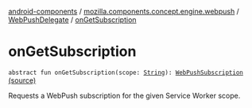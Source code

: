 [android-components](../../index.md) / [mozilla.components.concept.engine.webpush](../index.md) / [WebPushDelegate](index.md) / [onGetSubscription](./on-get-subscription.md)

# onGetSubscription

`abstract fun onGetSubscription(scope: `[`String`](https://kotlinlang.org/api/latest/jvm/stdlib/kotlin/-string/index.html)`): `[`WebPushSubscription`](../-web-push-subscription/index.md) [(source)](https://github.com/mozilla-mobile/android-components/blob/master/components/concept/engine/src/main/java/mozilla/components/concept/engine/webpush/WebPushDelegate.kt#L15)

Requests a WebPush subscription for the given Service Worker scope.

